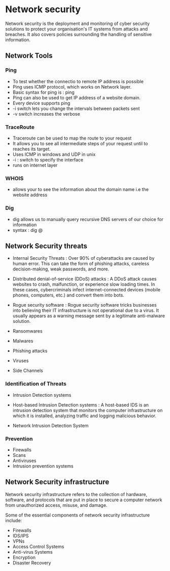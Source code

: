 # Network security

Network security is the deployment and monitoring of cyber security solutions to protect your organisation's IT systems from attacks and breaches. It also covers policies surrounding the handling of sensitive information.

## Network Tools 

### Ping

- To test whether the connectio to remote IP address is possible
- Ping uses ICMP protocol, which works on Network layer.
- Basic syntax for ping is :   ping <IP Address>
- Ping can also be used to get IP address of a website domain.
- Every device supports ping
- -i switch lets you change the intervals between packets sent
- -v switch increases the verbose

### TraceRoute

- Traceroute can be used to map the route to your request
- It allows you to see all intermediate steps of your request until to reaches its target.
- Uses ICMP in windows and UDP in unix
- -i : switch to specify the interface
- runs on internet layer

### WHOIS

- allows your to see the information about the domain name i.e the website address

### Dig

- dig allows us to manually query recursive DNS servers of our choice for information
- syntax : dig <domain> @<dns-server-ip>


## Network Security threats

- Internal Security Threats : Over 90% of cyberattacks are caused by human error. This can take the form of phishing attacks, careless decision-making, weak passwords, and more.

-  Distributed denial-of-service (DDoS) attacks : A DDoS attack causes websites to crash, malfunction, or experience slow loading times. In these cases, cybercriminals infect internet-connected devices (mobile phones, computers, etc.) and convert them into bots.

-  Rogue security software : Rogue security software tricks businesses into believing their IT infrastructure is not operational due to a virus. It usually appears as a warning message sent by a legitimate anti-malware solution.

- Ransomwares

- Malwares

- Phishing attacks

- Viruses

- Side Channels

### Identification of Threats

- Intrusion Detection systems
- Host-based Intrusion Detection systems : A host-based IDS is an intrusion detection system that monitors the computer infrastructure on which it is installed, analyzing traffic and logging malicious behavior.

- Network Intrusion Detection System

### Prevention 

- Firewalls
- Scans
- Antiviruses
- Intrusion prevention systems

## Network Security infrastructure 

Network security infrastructure refers to the collection of hardware, software, and protocols that are put in place to secure a computer network from unauthorized access, misuse, and damage.

Some of the essential components of network security infrastructure include:

- Firewalls
- IDS/IPS
- VPNs
- Access Control Systems
- Anti-virus Systems
- Encryption
- Disaster Recovery

